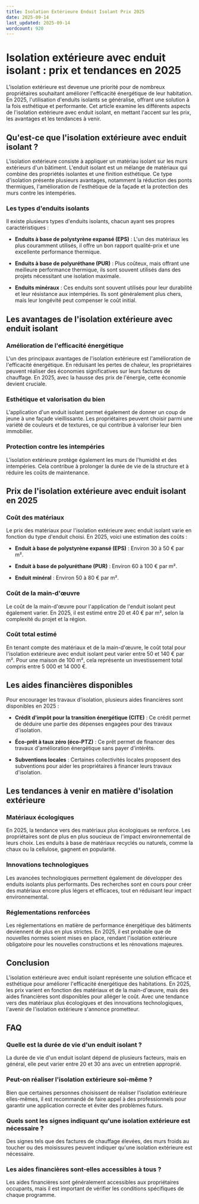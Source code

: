 ```yaml
---
title: Isolation Extérieure Enduit Isolant Prix 2025
date: 2025-09-14
last_updated: 2025-09-14
wordcount: 920
---
```


# Isolation extérieure avec enduit isolant : prix et tendances en 2025

L'isolation extérieure est devenue une priorité pour de nombreux propriétaires souhaitant améliorer l'efficacité énergétique de leur habitation. En 2025, l'utilisation d'enduits isolants se généralise, offrant une solution à la fois esthétique et performante. Cet article examine les différents aspects de l'isolation extérieure avec enduit isolant, en mettant l'accent sur les prix, les avantages et les tendances à venir.

## Qu'est-ce que l'isolation extérieure avec enduit isolant ?

L'isolation extérieure consiste à appliquer un matériau isolant sur les murs extérieurs d'un bâtiment. L'enduit isolant est un mélange de matériaux qui combine des propriétés isolantes et une finition esthétique. Ce type d'isolation présente plusieurs avantages, notamment la réduction des ponts thermiques, l'amélioration de l'esthétique de la façade et la protection des murs contre les intempéries.

### Les types d'enduits isolants

Il existe plusieurs types d'enduits isolants, chacun ayant ses propres caractéristiques :

- **Enduits à base de polystyrène expansé (EPS)** : L'un des matériaux les plus couramment utilisés, il offre un bon rapport qualité-prix et une excellente performance thermique.
  
- **Enduits à base de polyuréthane (PUR)** : Plus coûteux, mais offrant une meilleure performance thermique, ils sont souvent utilisés dans des projets nécessitant une isolation maximale.

- **Enduits minéraux** : Ces enduits sont souvent utilisés pour leur durabilité et leur résistance aux intempéries. Ils sont généralement plus chers, mais leur longévité peut compenser le coût initial.

## Les avantages de l'isolation extérieure avec enduit isolant

### Amélioration de l'efficacité énergétique

L'un des principaux avantages de l'isolation extérieure est l'amélioration de l'efficacité énergétique. En réduisant les pertes de chaleur, les propriétaires peuvent réaliser des économies significatives sur leurs factures de chauffage. En 2025, avec la hausse des prix de l'énergie, cette économie devient cruciale.

### Esthétique et valorisation du bien

L'application d'un enduit isolant permet également de donner un coup de jeune à une façade vieillissante. Les propriétaires peuvent choisir parmi une variété de couleurs et de textures, ce qui contribue à valoriser leur bien immobilier.

### Protection contre les intempéries

L'isolation extérieure protège également les murs de l'humidité et des intempéries. Cela contribue à prolonger la durée de vie de la structure et à réduire les coûts de maintenance.

## Prix de l'isolation extérieure avec enduit isolant en 2025

### Coût des matériaux

Le prix des matériaux pour l'isolation extérieure avec enduit isolant varie en fonction du type d'enduit choisi. En 2025, voici une estimation des coûts :

- **Enduit à base de polystyrène expansé (EPS)** : Environ 30 à 50 € par m².
  
- **Enduit à base de polyuréthane (PUR)** : Environ 60 à 100 € par m².

- **Enduit minéral** : Environ 50 à 80 € par m².

### Coût de la main-d'œuvre

Le coût de la main-d'œuvre pour l'application de l'enduit isolant peut également varier. En 2025, il est estimé entre 20 et 40 € par m², selon la complexité du projet et la région.

### Coût total estimé

En tenant compte des matériaux et de la main-d'œuvre, le coût total pour l'isolation extérieure avec enduit isolant peut varier entre 50 et 140 € par m². Pour une maison de 100 m², cela représente un investissement total compris entre 5 000 et 14 000 €.

## Les aides financières disponibles

Pour encourager les travaux d'isolation, plusieurs aides financières sont disponibles en 2025 :

- **Crédit d'impôt pour la transition énergétique (CITE)** : Ce crédit permet de déduire une partie des dépenses engagées pour des travaux d'isolation.

- **Éco-prêt à taux zéro (éco-PTZ)** : Ce prêt permet de financer des travaux d'amélioration énergétique sans payer d'intérêts.

- **Subventions locales** : Certaines collectivités locales proposent des subventions pour aider les propriétaires à financer leurs travaux d'isolation.

## Les tendances à venir en matière d'isolation extérieure

### Matériaux écologiques

En 2025, la tendance vers des matériaux plus écologiques se renforce. Les propriétaires sont de plus en plus soucieux de l'impact environnemental de leurs choix. Les enduits à base de matériaux recyclés ou naturels, comme la chaux ou la cellulose, gagnent en popularité.

### Innovations technologiques

Les avancées technologiques permettent également de développer des enduits isolants plus performants. Des recherches sont en cours pour créer des matériaux encore plus légers et efficaces, tout en réduisant leur impact environnemental.

### Réglementations renforcées

Les réglementations en matière de performance énergétique des bâtiments deviennent de plus en plus strictes. En 2025, il est probable que de nouvelles normes soient mises en place, rendant l'isolation extérieure obligatoire pour les nouvelles constructions et les rénovations majeures.

## Conclusion

L'isolation extérieure avec enduit isolant représente une solution efficace et esthétique pour améliorer l'efficacité énergétique des habitations. En 2025, les prix varient en fonction des matériaux et de la main-d'œuvre, mais des aides financières sont disponibles pour alléger le coût. Avec une tendance vers des matériaux plus écologiques et des innovations technologiques, l'avenir de l'isolation extérieure s'annonce prometteur.

## FAQ

### Quelle est la durée de vie d'un enduit isolant ?

La durée de vie d'un enduit isolant dépend de plusieurs facteurs, mais en général, elle peut varier entre 20 et 30 ans avec un entretien approprié.

### Peut-on réaliser l'isolation extérieure soi-même ?

Bien que certaines personnes choisissent de réaliser l'isolation extérieure elles-mêmes, il est recommandé de faire appel à des professionnels pour garantir une application correcte et éviter des problèmes futurs.

### Quels sont les signes indiquant qu'une isolation extérieure est nécessaire ?

Des signes tels que des factures de chauffage élevées, des murs froids au toucher ou des moisissures peuvent indiquer qu'une isolation extérieure est nécessaire.

### Les aides financières sont-elles accessibles à tous ?

Les aides financières sont généralement accessibles aux propriétaires occupants, mais il est important de vérifier les conditions spécifiques de chaque programme.